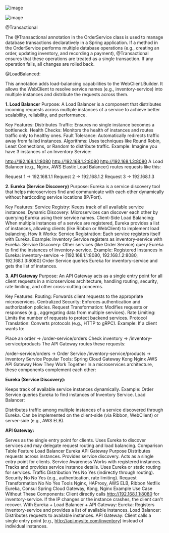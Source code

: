 ![image](https://github.com/user-attachments/assets/6b7e487e-d80b-4213-8dde-86acda6f6fae)

![image](https://github.com/user-attachments/assets/b74b9db9-303c-4221-98e1-6f8ae3c85652)

@Transactional

The @Transactional annotation in the OrderService class is used to manage database transactions declaratively in a Spring application. If a method in the OrderService performs multiple database operations (e.g., creating an order, updating inventory, and recording a payment), @Transactional ensures that these operations are treated as a single transaction. If any operation fails, all changes are rolled back.


@LoadBalanced:

This annotation adds load-balancing capabilities to the WebClient.Builder. It allows the WebClient to resolve service names (e.g., inventory-service) into multiple instances and distribute the requests across them.

**1. Load Balancer**
Purpose:
A Load Balancer is a component that distributes incoming requests across multiple instances of a service to achieve better scalability, reliability, and performance.

Key Features:
Distributes Traffic: Ensures no single instance becomes a bottleneck.
Health Checks: Monitors the health of instances and routes traffic only to healthy ones.
Fault Tolerance: Automatically redirects traffic away from failed instances.
Algorithms: Uses techniques like Round Robin, Least Connections, or Random to distribute traffic.
Example:
Imagine you have 3 instances of an Inventory Service:

http://192.168.1.1:8080
http://192.168.1.2:8080
http://192.168.1.3:8080
A Load Balancer (e.g., Nginx, AWS Elastic Load Balancer) routes requests like this:

Request 1 → 192.168.1.1
Request 2 → 192.168.1.2
Request 3 → 192.168.1.3

**2. Eureka (Service Discovery)**
Purpose:
Eureka is a service discovery tool that helps microservices find and communicate with each other dynamically without hardcoding service locations (IP/Port).

Key Features:
Service Registry: Keeps track of all available service instances.
Dynamic Discovery: Microservices can discover each other by querying Eureka using their service names.
Client-Side Load Balancing: When multiple instances of a service are registered, Eureka provides a list of instances, allowing clients (like Ribbon or WebClient) to implement load balancing.
How It Works:
Service Registration:
Each service registers itself with Eureka.
Example: Inventory Service registers as inventory-service with Eureka.
Service Discovery:
Other services (like Order Service) query Eureka to find the instances of inventory-service.
Example:
Registered Instances in Eureka:
inventory-service → [192.168.1.1:8080, 192.168.1.2:8080, 192.168.1.3:8080]
Order Service queries Eureka for inventory-service and gets the list of instances.

**3. API Gateway**
Purpose:
An API Gateway acts as a single entry point for all client requests in a microservices architecture, handling routing, security, rate limiting, and other cross-cutting concerns.

Key Features:
Routing: Forwards client requests to the appropriate microservices.
Centralized Security: Enforces authentication and authorization policies.
Request Transformation: Modifies requests or responses (e.g., aggregating data from multiple services).
Rate Limiting: Limits the number of requests to protect backend services.
Protocol Translation: Converts protocols (e.g., HTTP to gRPC).
Example:
If a client wants to:

Place an order → /order-service/orders
Check inventory → /inventory-service/products
The API Gateway routes these requests:

/order-service/orders → Order Service
/inventory-service/products → Inventory Service
Popular Tools:
Spring Cloud Gateway
Kong
Nginx
AWS API Gateway
How They Work Together
In a microservices architecture, these components complement each other:

**Eureka (Service Discovery):**

Keeps track of available service instances dynamically.
Example: Order Service queries Eureka to find instances of Inventory Service.
Load Balancer:

Distributes traffic among multiple instances of a service discovered through Eureka.
Can be implemented on the client-side (via Ribbon, WebClient) or server-side (e.g., AWS ELB).

**API Gateway:**

Serves as the single entry point for clients.
Uses Eureka to discover services and may delegate request routing and load balancing.
Comparison Table
Feature	Load Balancer	Eureka	API Gateway
Purpose	Distributes requests across instances.	Provides service discovery.	Acts as a single entry point for clients.
Service Awareness	Works with registered instances.	Tracks and provides service instance details.	Uses Eureka or static routing for services.
Traffic Distribution	Yes	No	Yes (indirectly through routing).
Security	No	No	Yes (e.g., authentication, rate limiting).
Request Transformation	No	No	Yes
Tools	Nginx, HAProxy, AWS ELB, Ribbon	Netflix Eureka, Consul	Spring Cloud Gateway, Kong, Nginx
Example Use Case
Without These Components:
Client directly calls http://192.168.1.1:8080 for inventory-service.
If the IP changes or the instance crashes, the client can't recover.
With Eureka + Load Balancer + API Gateway:
Eureka: Registers inventory-service and provides a list of available instances.
Load Balancer: Distributes requests to available instances.
API Gateway: Client calls a single entry point (e.g., http://api.mysite.com/inventory) instead of individual instances.





